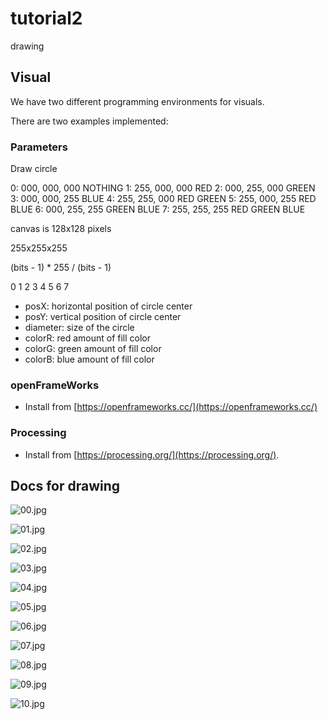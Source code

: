 # tutorial2

drawing

## Visual

We have two different programming environments for visuals.

There are two examples implemented:

### Parameters

Draw circle


0: 000, 000, 000 NOTHING
1: 255, 000, 000 RED
2: 000, 255, 000 GREEN
3: 000, 000, 255 BLUE
4: 255, 255, 000 RED GREEN
5: 255, 000, 255 RED BLUE
6: 000, 255, 255 GREEN BLUE
7: 255, 255, 255 RED GREEN BLUE


canvas is 128x128 pixels

255x255x255

(bits - 1) * 255 / (bits - 1)

0
1
2
3
4
5
6
7


* posX: horizontal position of circle center
* posY: vertical position of circle center
* diameter: size of the circle
* colorR: red amount of fill color
* colorG: green amount of fill color
* colorB: blue amount of fill color

### openFrameWorks

* Install from [https://openframeworks.cc/](https://openframeworks.cc/)

### Processing

* Install from [https://processing.org/](https://processing.org/).

## Docs for drawing

![00.jpg](https://github.com/montoyamoraga/localhost-for-arts/raw/master/docs/00.jpg "00.jpg") 

![01.jpg](https://github.com/montoyamoraga/localhost-for-arts/raw/master/docs/01.jpg "01.jpg") 

![02.jpg](https://github.com/montoyamoraga/localhost-for-arts/raw/master/docs/02.jpg "02.jpg") 

![03.jpg](https://github.com/montoyamoraga/localhost-for-arts/raw/master/docs/03.jpg "03.jpg") 

![04.jpg](https://github.com/montoyamoraga/localhost-for-arts/raw/master/docs/04.jpg "04.jpg") 

![05.jpg](https://github.com/montoyamoraga/localhost-for-arts/raw/master/docs/05.jpg "05.jpg") 

![06.jpg](https://github.com/montoyamoraga/localhost-for-arts/raw/master/docs/06.jpg "06.jpg") 

![07.jpg](https://github.com/montoyamoraga/localhost-for-arts/raw/master/docs/07.jpg "07.jpg") 

![08.jpg](https://github.com/montoyamoraga/localhost-for-arts/raw/master/docs/08.jpg "08.jpg") 

![09.jpg](https://github.com/montoyamoraga/localhost-for-arts/raw/master/docs/09.jpg "09.jpg") 

![10.jpg](https://github.com/montoyamoraga/localhost-for-arts/raw/master/docs/10.jpg "10.jpg")
